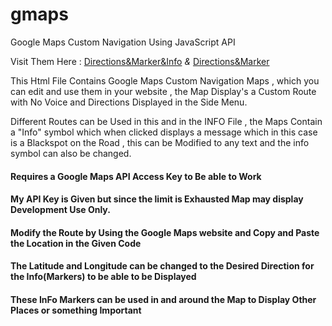 # gmaps
Google Maps Custom Navigation Using JavaScript API 

Visit Them Here : [Directions&Marker&Info](https://pavan-98.github.io/gmaps/directions&marker&info.html)  *&* [Directions&Marker](https://pavan-98.github.io/gmaps/directions&marker.html)



This Html File Contains Google Maps Custom Navigation Maps , which you can edit and use them in your website , the Map Display's a Custom Route with No Voice and Directions Displayed in the Side Menu.

Different Routes can be Used in this and in the INFO File , the Maps Contain a "Info" symbol which when clicked displays a message which in this case is a Blackspot on the Road , this can be Modified to any text and the info symbol can also be changed.

#### Requires a Google Maps API Access Key to Be able to Work 

#### My API Key is Given but since the limit is Exhausted Map may display Development Use Only.

#### Modify the Route by Using the Google Maps website and Copy and Paste the Location in the Given Code

#### The Latitude and Longitude can be changed to the Desired Direction for the Info(Markers) to be able to be Displayed

#### These InFo Markers can be used in and around the Map to Display Other Places or something Important
